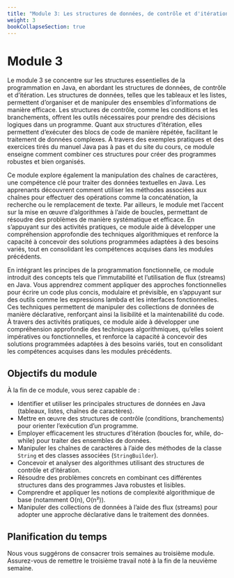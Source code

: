 ```yaml
---
title: "Module 3: Les structures de données, de contrôle et d'itération en Java"
weight: 3
bookCollapseSection: true
---
```


# Module 3

Le module 3 se concentre sur les structures essentielles de la programmation en Java, en abordant les structures de données, de contrôle et d’itération. Les structures de données, telles que les tableaux et les listes, permettent d’organiser et de manipuler des ensembles d’informations de manière efficace. Les structures de contrôle, comme les conditions et les branchements, offrent les outils nécessaires pour prendre des décisions logiques dans un programme. Quant aux structures d’itération, elles permettent d’exécuter des blocs de code de manière répétée, facilitant le traitement de données complexes. À travers des exemples pratiques et des exercices tirés du manuel Java pas à pas et du site du cours, ce module enseigne comment combiner ces structures pour créer des programmes robustes et bien organisés.

Ce module explore également la manipulation des chaînes de caractères, une compétence clé pour traiter des données textuelles en Java. Les apprenants découvrent comment utiliser les méthodes associées aux chaînes pour effectuer des opérations comme la concaténation, la recherche ou le remplacement de texte. Par ailleurs, le module met l’accent sur la mise en œuvre d’algorithmes à l’aide de boucles, permettant de résoudre des problèmes de manière systématique et efficace. En s’appuyant sur des activités pratiques, ce module aide à développer une compréhension approfondie des techniques algorithmiques et renforce la capacité à concevoir des solutions programmées adaptées à des besoins variés, tout en consolidant les compétences acquises dans les modules précédents.

En intégrant les principes de la programmation fonctionnelle, ce module introduit des concepts tels que l’immutabilité et l’utilisation de flux (streams) en Java. Vous apprendrez comment appliquer des approches fonctionnelles pour écrire un code plus concis, modulaire et prévisible, en s’appuyant sur des outils comme les expressions lambda et les interfaces fonctionnelles. Ces techniques permettent de manipuler des collections de données de manière déclarative, renforçant ainsi la lisibilité et la maintenabilité du code. À travers des activités pratiques, ce module aide à développer une compréhension approfondie des techniques algorithmiques, qu’elles soient impératives ou fonctionnelles, et renforce la capacité à concevoir des solutions programmées adaptées à des besoins variés, tout en consolidant les compétences acquises dans les modules précédents.

## Objectifs du module

À la fin de ce module, vous serez capable de :

- Identifier et utiliser les principales structures de données en Java (tableaux, listes, chaînes de caractères).
- Mettre en œuvre des structures de contrôle (conditions, branchements) pour orienter l’exécution d’un programme.
- Employer efficacement les structures d’itération (boucles for, while, do-while) pour traiter des ensembles de données.
- Manipuler les chaînes de caractères à l’aide des méthodes de la classe `String` et des classes associées (`StringBuilder`).
- Concevoir et analyser des algorithmes utilisant des structures de contrôle et d’itération.
- Résoudre des problèmes concrets en combinant ces différentes structures dans des programmes Java robustes et lisibles.
- Comprendre et appliquer les notions de complexité algorithmique de base (notamment O(n), O(n²)).
- Manipuler des collections de données à l’aide des flux (streams) pour adopter une approche déclarative dans le traitement des données.


## Planification du temps

Nous vous suggérons de consacrer trois semaines au troisième module. Assurez-vous de remettre
le troisième travail noté à la fin de la neuvième semaine.